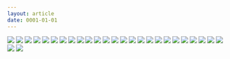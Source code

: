 ```yaml
---
layout: article
date: 0001-01-01
---
```


![](https://cdn.lewd.host/Vp22MdZn.jpg)
![](https://cdn.lewd.host/VwMHMypS.jpg)
![](https://cdn.lewd.host/nlQnw1PE.jpg)
![](https://cdn.lewd.host/LtuJMY9v.jpg)
![](https://cdn.lewd.host/CMrfJjwR.jpg)
![](https://cdn.lewd.host/IfPIAn1m.jpg)
![](https://cdn.lewd.host/gV6IQLN2.jpg)
![](https://cdn.lewd.host/lIBFinUf.jpg)
![](https://cdn.lewd.host/euz5ifHC.jpg)
![](https://cdn.lewd.host/i5Dao5Q3.jpg)
![](https://cdn.lewd.host/ZEfHli7a.jpg)
![](https://cdn.lewd.host/MBg9k26Z.jpg)
![](https://cdn.lewd.host/MvNW2RLV.jpg)
![](https://cdn.lewd.host/SD8peMU0.jpg)
![](https://cdn.lewd.host/lUaFVN64.jpg)
![](https://cdn.lewd.host/AVYjvbhr.jpg)
![](https://cdn.lewd.host/SK2pAnq4.jpg)
![](https://cdn.lewd.host/6gJdvINt.jpg)
![](https://cdn.lewd.host/AX6X9dWo.jpg)
![](https://cdn.lewd.host/Z9uAoqN8.jpg)
![](https://cdn.lewd.host/ZW2uEPt7.jpg)
![](https://cdn.lewd.host/wQHGNNPf.jpg)
![](https://cdn.lewd.host/YhYbHvZl.jpg)
![](https://cdn.lewd.host/1CX4Nf50.jpg)
![](https://cdn.lewd.host/2YYXIMT3.jpg)
![](https://cdn.lewd.host/3xvQXs4r.jpg)
![](https://cdn.lewd.host/Hd6B95LV.jpg)